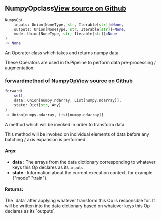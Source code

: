 ## NumpyOp<span class="tag">class</span><a class="sourcelink" href=https://github.com/fastestimator/fastestimator/blob/r1.1/fastestimator/op/numpyop/numpyop.py/#L24-L43>View source on Github</a>
```python
NumpyOp(
	inputs: Union[NoneType, str, Iterable[str]]=None,
	outputs: Union[NoneType, str, Iterable[str]]=None,
	mode: Union[NoneType, str, Iterable[str]]=None
)
-> None
```
An Operator class which takes and returns numpy data.

These Operators are used in fe.Pipeline to perform data pre-processing / augmentation.

### forward<span class="tag">method of NumpyOp</span><a class="sourcelink" href=https://github.com/fastestimator/fastestimator/blob/r1.1/fastestimator/op/numpyop/numpyop.py/#L29-L43>View source on Github</a>
```python
forward(
	self,
	data: Union[numpy.ndarray, List[numpy.ndarray]],
	state: Dict[str, Any]
)
-> Union[numpy.ndarray, List[numpy.ndarray]]
```
A method which will be invoked in order to transform data.

This method will be invoked on individual elements of data before any batching / axis expansion is performed.


<h4>Args:</h4>

* **data** :  The arrays from the data dictionary corresponding to whatever keys this Op declares as its `inputs`.
* **state** :  Information about the current execution context, for example {"mode" "train"}.

<h4>Returns:</h4>
    The `data` after applying whatever transform this Op is responsible for. It will be written into the data    dictionary based on whatever keys this Op declares as its `outputs`.



